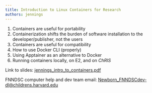 ```yaml
---
title: Introduction to Linux Containers for Research
authors: jennings
---
```


1. Containers are useful for portability
2. Containerization shifts the burden of software installation to the developer/publisher, not the users
3. Containers are useful for compatibility
4. How to use Docker CLI (properly)
5. Using Apptainer as an alternative to Docker
6. Running containers locally, on E2, and on _ChRIS_

Link to slides:
[jennings_intro_to_containers.pdf](https://stack.nerc.mghpcc.org:13808/v1/AUTH_2dd3b02b267242d9b28f94a512ea9ede/fnndsc-public/meetings/chrisalis/2023-12-07-chrisalis02_intro_to_containers/jennings_intro_to_containers.pdf)

FNNDSC computer help and dev team email: Newborn_FNNDSCdev-dl@childrens.harvard.edu
